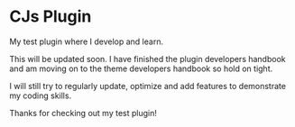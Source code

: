 # CJs Plugin
 My test plugin where I develop and learn.
 
This will be updated soon. I have finished the plugin developers handbook and am moving on to the theme developers handbook so hold on tight.

I will still try to regularly update, optimize and add features to demonstrate my coding skills.

Thanks for checking out my test plugin!